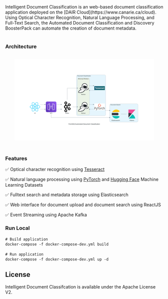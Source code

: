 
<div>
Intelligent Document Classification is an web-based document classification application deployed on the [DAIR Cloud](https://www.canarie.ca/cloud). Using Optical Character Recognition, Natural Language Processing, and Full-Text Search, the Automated Document Classification and Discovery BoosterPack can automate the creation of document metadata.
<br />
<br />
</div>

### Architecture

<div align="center" style="margin: 30px;">
<a href="https://formkiq.com/">
  <img src="https://github.com/formkiq/intelligent-document-classification/raw/v1/docs/architecture/formkiq_automated_document_classification.png" style="width:600px;" align="center" />
</a>
<br />
<br />

</div>

### Features

✅ Optical character recognition using [Tesseract](https://github.com/tesseract-ocr/tesseract)

✅ Natural language processing using [PyTorch](https://pytorch.org/) and [Hugging Face](https://huggingface.co) Machine Learning Datasets

✅ Fulltext search and metadata storage using Elasticsearch

✅ Web interface for document upload and document search using ReactJS

✅ Event Streaming using Apache Kafka

### Run Local

```shell
# Build application
docker-compose -f docker-compose-dev.yml build

# Run application
docker-compose -f docker-compose-dev.yml up -d
```

## License

Intelligent Document Classifcation is available under the Apache License V2.
